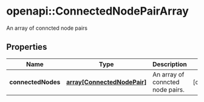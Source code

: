 # openapi::ConnectedNodePairArray

An array of conncted node pairs

## Properties
Name | Type | Description | Notes
------------ | ------------- | ------------- | -------------
**connectedNodes** | [**array[ConnectedNodePair]**](ConnectedNodePair.md) | An array of conncted node pairs. | [optional] 


